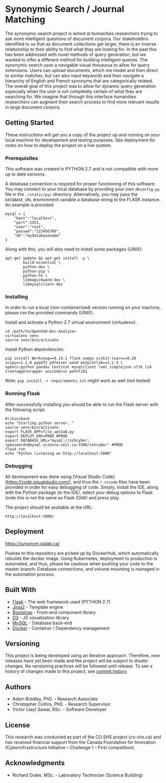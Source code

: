 # Synonymic Search / Journal Matching

The synonymic search project is aimed at humanities researchers trying to ask more intelligent questions of document corpora. Our stakeholders identified to us that as document collections get larger, there is an inverse relationship to their ability to find what they are looking for. In the past this has been addressed with novel methods of query generation, but we wanted to offer a different method for building intelligent queries. The synonymic search uses a navigable visual thesaurus to allow for query extensions. Users can upload documents, which me model and then direct to similar matches, but can also input keywords and then navigate a hierarchy of English and French synonyms that are categorically related. The overall goal of this project was to allow for dynamic query generation especially when the user is not completely certain of what they are searching for. We imagine that through this interface humanities researchers can augment their search process to find more relevant results in large document corpora.

## Getting Started

These instructions will get you a copy of the project up and running on your local machine for development and testing purposes. See deployment for notes on how to deploy the project on a live system.

### Prerequisites

This software was created in PYTHON 2.7 and is not compatible with more up to date versions.

A database connection is required for proper functioning of this software. You may connect to your local database by providing your own `dbconfig.py` file in the `./static/py/` directory. Alternatively, you may pass the `DATABASE_URL` environment variable a database string to the FLASK instance. An example is provided:

```
mysql = {
    "host":"localhost",
    "port":2251,
    "user":"root",
    "passwd":"123456789",
    "db":"mydatabasename"
}
```

Along with this, you will also need to install some packages (UNIX):

```
apt-get update && apt-get install -y \
        build-essential \
        python-dev \
        python-pip \
        python-tk \
        libmagickwand-dev \
        libmysqlclient-dev
```

### Installing

In order to run a local (non-containerized) version running on your machine, please run the provided commands (UNIX). 

Install and activate a Python 2.7 virtual environment (virtualenv):

```
cd /path/to/OpenSSH-Doc-Analyzer
virtualenv venv
source venv/bin/activate
```
Install Python dependencies:

```
pip install Werkzeug==0.14.1 flask numpy scikit-learn==0.20 scipy==1.2.0 pypdf2 pdfminer wand matplotlib==2.2.4 \
opencv-python pandas textstat mysqlclient lxml simplejson nltk lz4 treetaggerwrapper unicodecsv pathlib2
```
Note: `pip install -r requirements.txt` might work as well (not tested)

### Running Flask

After successfully installing you should be able to run the Flask server with the following script:

```
#!/bin/bash
echo "Starting python server.."
source venv/bin/activate
export FLASK_APP=file_upload.py
export DEPLOY_ENV=PROD #PROD
export DATABASE_URL="mysql://sshcyber:<password>@mysql.science.uoit.ca:3306/sshcyber" #PROD
flask run
echo "Python listening on http://localhost:5000"
```

### Debugging

All development was done using [Visual Studio Code] (https://code.visualstudio.com/), and thus the `/.vscode` files have been provided in order for easy debugging of code. Simply, install the IDE, along with the Python package (in the IDE), select your debug options to Flask (note this is not the same as Flask (Old)) and press play.

The project should be available at the URL:
```
http://localhost:5000/
```

## Deployment

https://synonym.vialab.ca/

Pushes to this repository are picked up by DockerHub, which automatically rebuilds the docker image. Using Kubernetes, deployment to production is automated, and thus, please be cautious when pushing your code to the master branch. Database connections, and volume mounting is managed in the automation process.


## Built With

* [Flask](http://flask.pocoo.org/) - The web framework used (PYTHON 2.7)
* [Jinja2](http://jinja.pocoo.org/docs/2.10/) - Template engine
* [Bootstrap](https://getbootstrap.com/) - Front-end component library
* [D3](https://d3js.org/) - JS visualization library
* [MySQL](https://www.mysql.com/) - Database back-end
* [Docker](https://www.docker.com/) - Container / Dependency management

## Versioning

This project is being developed using an iterative approach. Therefore, now releases have yet been made and the project will be subject to drastic changes. No versioning practices will be followed until release. To see a history of changes made to this project, see [commit history](https://github.com/vialab/OpenSSH-Doc-Analyzer/commits/).

## Authors

* Adam Bradley, PhD. - Research Associate
* Christopher Collins, PhD. - Research Supervisor
* Victor (Jay) Sawal, BSc. - Software Developer

## License

This research was conducted as part of the CO.SHS project (co-shs.ca) and has received financial support from the Canada Foundation for Innovation (Cyberinfrastructure Initiative – Challenge 1 – First competition).

## Acknowledgments

* Richard Drake, MSc. - Laboratory Technician (Science Building)
